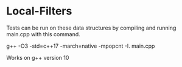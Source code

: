 # Local-Filters

Tests can be run on these data structures by compiling and running main.cpp with this command.

g++ -O3 -std=c++17 -march=native -mpopcnt -I. main.cpp

Works on g++ version 10
